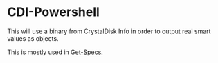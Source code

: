 # CDI-Powershell

This will use a binary from CrystalDisk Info in order to output real smart values as objects.

This is mostly used in [Get-Specs.](https://github.com/PipeItToDevNull/Get-Specs)
